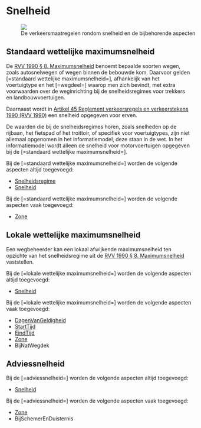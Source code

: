 # Snelheid

<figure  style="width:100%">
<img src="./hoofdstukken/media/snelheid.png">
<figcaption>De verkeersmaatregelen rondom snelheid en de bijbehorende aspecten</caption>
</figure>

## Standaard wettelijke maximumsnelheid
De <a href="https://wetten.overheid.nl/jci1.3:c:BWBR0004825&hoofdstuk=II&paragraaf=8&z=2023-07-01&g=2023-07-01">RVV 1990 § 8. Maximumsnelheid</a> benoemt bepaalde soorten wegen, zoals autosnelwegen of wegen binnen de bebouwde kom. Daarvoor gelden [=standaard wettelijke maximumsnelheid=], afhankelijk van het voertuigtype en het [=wegdeel=] waarop men zich bevindt, met extra voorwaarden over de weginrichting bij de snelheidsregimes voor trekkers en landbouwvoertuigen. 

Daarnaast wordt in <a href="https://wetten.overheid.nl/jci1.3:c:BWBR0004825&hoofdstuk=II&paragraaf=17&artikel=45&z=2023-07-01&g=2023-07-01">Artikel 45 Reglement verkeersregels en verkeerstekens 1990 (RVV 1990)</a> een snelheid opgegeven voor erven.


De waarden die bij de snelheidsregimes horen, zoals snelheden op de rijbaan, het fietspad of het troittoir, of specifiek voor voertuigtypes, zijn niet allemaal opgenomen in het informatiemodel, deze staan in de wet. In het informatiemodel wordt alleen de snelheid voor motorvoertuigen opgegeven bij de [=standaard wettelijke maximumsnelheid=].

Bij de [=standaard wettelijke maximumsnelheid=] worden de volgende aspecten altijd toegevoegd:
* [Snelheidsregime](#snelheidsregime) 
* [Snelheid](#snelheid) 

Bij de [=standaard wettelijke maximumsnelheid=] worden de volgende aspecten vaak toegevoegd:
* [Zone](#zone)


## Lokale wettelijke maximumsnelheid
Een wegbeheerder kan een lokaal afwijkende maximumsnelheid ten opzichte van het snelheidsregime uit de <a href="https://wetten.overheid.nl/jci1.3:c:BWBR0004825&hoofdstuk=II&paragraaf=8&z=2023-07-01&g=2023-07-01">RVV 1990 § 8. Maximumsnelheid</a> vaststellen. 

Bij de [=lokale wettelijke maximumsnelheid=] worden de volgende aspecten altijd toegevoegd:
* [Snelheid](#snelheid) 

Bij de [=lokale wettelijke maximumsnelheid=] worden de volgende aspecten vaak toegevoegd:
* [DagenVanGeldigheid](#dag-en-uur)
* [StartTijd](#dag-en-uur)
* [EindTijd](#dag-en-uur)
* [Zone](#zone)
* BijNatWegdek



## Adviessnelheid
Bij de [=adviessnelheid=] worden de volgende aspecten altijd toegevoegd:
* [Snelheid](#snelheid) 

Bij de [=adviessnelheid=] worden de volgende aspecten vaak toegevoegd:
* [Zone](#zone)
* BijSchemerEnDuisternis


